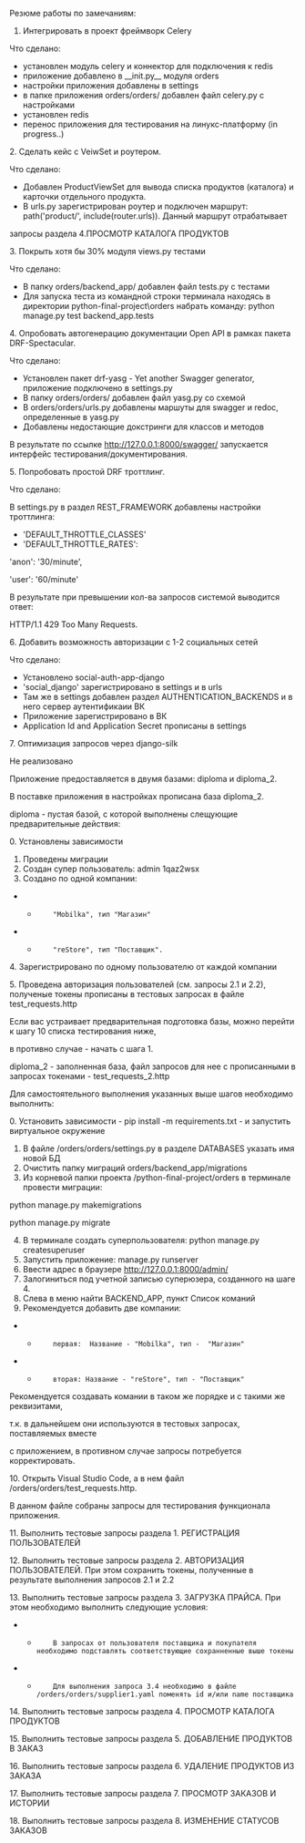 ﻿Резюме работы по замечаниям:

1. Интегрировать в проект фреймворк Celery

Что сделано:

- установлен модуль celery и коннектор для подключения к redis
- приложение добавлено в \_\_init.py\_\_ модуля orders
- настройки приложения добавлены в settings
- в папке приложения orders/orders/ добавлен файл celery.py c настройками
- установлен redis
- перенос приложения для тестирования на линукс-платформу (in progress..)



2\. Сделать кейс с VeiwSet и роутером.

Что сделано:

- Добавлен ProductViewSet для вывода списка продуктов (каталога) и карточки отдельного продукта.
- В urls.py зарегистрирован роутер и подключен маршрут: path('product/', include(router.urls)). Данный маршрут отрабатывает

запросы раздела 4.ПРОСМОТР КАТАЛОГА ПРОДУКТОВ



3\. Покрыть хотя бы 30% модуля views.py тестами

Что сделано:

- В папку orders/backend\_app/ добавлен файл tests.py с тестами
- Для запуcка теста из командной строки терминала находясь в директории python-final-project\orders набрать команду: python manage.py test backend\_app.tests



4\. Опробовать автогенерацию документации Open API в рамках пакета DRF-Spectacular.

Что сделано:

- Установлен пакет drf-yasg - Yet another Swagger generator, приложение подключено в settings.py
- В папку orders/orders/ добавлен файл yasg.py со схемой
- В orders/orders/urls.py добавлены маршуты для swagger и redoc, определенные в yasg.py
- Добавлены недостающие докстринги для классов и методов

В результате по ссылке http://127.0.0.1:8000/swagger/ запускается интерфейс тестирования/документирования.



5\. Попробовать простой DRF троттлинг.

Что сделано:

В settings.py в раздел REST\_FRAMEWORK добавлены настройки троттлинга:

- 'DEFAULT\_THROTTLE\_CLASSES'
- 'DEFAULT\_THROTTLE\_RATES':

'anon': '30/minute',

'user': '60/minute'

В результате при превышении кол-ва запросов системой выводится ответ:

HTTP/1.1 429 Too Many Requests.



6\. Добавить возможность авторизации с 1-2 социальных сетей

Что сделано:

- Установлено social-auth-app-django
- 'social\_django' зарегистрировано в settings и в urls
- Там же в settings добавлен раздел AUTHENTICATION\_BACKENDS и в него сервер аутентификаии ВК
- Приложение зарегистрировано в ВК
- Application Id and Application Secret прописаны в settings



7\. Оптимизация запросов через django-silk

Не реализовано



Приложение предоставляется в двумя базами: diploma и diploma\_2.

В поставке приложения в настройках прописана база diploma\_2.

diploma - пустая базой, с которой выполнены слещующие предварительные действия:

0\. Установлены зависимости

1. Проведены миграции
1. Создан супер пользователь: admin 1qaz2wsx
1. Создано по одной компании:
- -         "Mobilka", тип "Магазин"
- -         "reStore", тип "Поставщик".

4\. Зарегистрировано по одному пользователю от каждой компании

5\. Проведена авторизация пользователей (см. запросы 2.1 и 2.2), полученые токены прописаны в тестовых запросах в файле test\_requests.http

Если вас устраивает предварительная подготовка базы, можно перейти к шагу 10 списка тестирования ниже,

в противно случае - начать с шага 1.



diploma\_2 - заполненная база, файл запросов для нее с прописанными в запросах токенами - test\_requests\_2.http



Для самостоятельного выполнения указанных выше шагов необходимо выполнить:

0\. Установить зависимости - pip install -m requirements.txt - и запустить виртуальное окружение

1. В файле /orders/orders/settings.py в разделе DATABASES указать имя новой БД
1. Очистить папку миграций orders/backend\_app/migrations
1. Из корневой папки проекта /python-final-project/orders в терминале провести миграции:

python manage.py makemigrations

python manage.py migrate

4. В терминале создать суперпользователя: python manage.py createsuperuser
4. Запустить приложение: manage.py runserver
4. Ввести адрес в браузере http://127.0.0.1:8000/admin/
4. Залогиниться под учетной записью суперюзера, созданного на шаге 4.
4. Слева в меню найти BACKEND\_APP, пункт Список команий
4. Рекомендуется добавить две компании:
- -         первая:  Название - "Mobilka", тип -  "Магазин"
- -         вторая: Название - "reStore", тип - "Поставщик"

Рекомендуется создавать комании в таком же порядке и с такими же реквизитами,

т.к. в дальнейшем они используются в тестовых запросах, поставляемых вместе

с приложением, в противном случае запросы потребуется корректировать.

10\. Открыть Visual Studio Code, а в нем файл /orders/orders/test\_requests.http.

В данном файле собраны запросы для тестирования функционала приложения.

11\. Выполнить тестовые запросы раздела 1. РЕГИСТРАЦИЯ ПОЛЬЗОВАТЕЛЕЙ

12\. Выполнить тестовые запросы раздела 2. АВТОРИЗАЦИЯ ПОЛЬЗОВАТЕЛЕЙ. При этом сохранить токены, полученные в результате выполнения запросов 2.1 и 2.2

13\. Выполнить тестовые запросы раздела 3. ЗАГРУЗКА ПРАЙСА. При этом необходимо выполнить следующие условия:

- -         В запросах от пользователя поставщика и покупателя необходимо подставлять соответствующие сохранненные выше токены
- -         Для выполнения запроса 3.4 необходимо в файле /orders/orders/supplier1.yaml поменять id и/или name поставщика

14\. Выполнить тестовые запросы раздела 4. ПРОСМОТР КАТАЛОГА ПРОДУКТОВ

15\. Выполнить тестовые запросы раздела 5. ДОБАВЛЕНИЕ ПРОДУКТОВ В ЗАКАЗ

16\. Выполнить тестовые запросы раздела 6. УДАЛЕНИЕ ПРОДУКТОВ ИЗ ЗАКАЗА

17\. Выполнить тестовые запросы раздела 7. ПРОСМОТР ЗАКАЗОВ И ИСТОРИИ

18\. Выполнить тестовые запросы раздела 8. ИЗМЕНЕНИЕ СТАТУСОВ ЗАКАЗОВ






